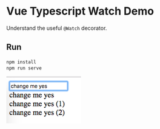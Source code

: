 Vue Typescript Watch Demo
=========================

Understand the useful `@Watch` decorator.

Run
---

```
npm install
npm run serve
```

![demo](./images/demo.jpg)